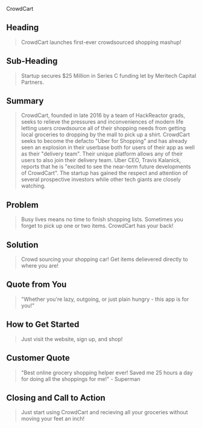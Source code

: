 CrowdCart

<!-- 
> This material was originally posted [here](http://www.quora.com/What-is-Amazons-approach-to-product-development-and-product-management). It is reproduced here for posterities sake.

There is an approach called "working backwards" that is widely used at Amazon. They work backwards from the customer, rather than starting with an idea for a product and trying to bolt customers onto it. While working backwards can be applied to any specific product decision, using this approach is especially important when developing new products or features.

For new initiatives a product manager typically starts by writing an internal press release announcing the finished product. The target audience for the press release is the new/updated product's customers, which can be retail customers or internal users of a tool or technology. Internal press releases are centered around the customer problem, how current solutions (internal or external) fail, and how the new product will blow away existing solutions.

If the benefits listed don't sound very interesting or exciting to customers, then perhaps they're not (and shouldn't be built). Instead, the product manager should keep iterating on the press release until they've come up with benefits that actually sound like benefits. Iterating on a press release is a lot less expensive than iterating on the product itself (and quicker!).

If the press release is more than a page and a half, it is probably too long. Keep it simple. 3-4 sentences for most paragraphs. Cut out the fat. Don't make it into a spec. You can accompany the press release with a FAQ that answers all of the other business or execution questions so the press release can stay focused on what the customer gets. My rule of thumb is that if the press release is hard to write, then the product is probably going to suck. Keep working at it until the outline for each paragraph flows. 

Oh, and I also like to write press-releases in what I call "Oprah-speak" for mainstream consumer products. Imagine you're sitting on Oprah's couch and have just explained the product to her, and then you listen as she explains it to her audience. That's "Oprah-speak", not "Geek-speak".

Once the project moves into development, the press release can be used as a touchstone; a guiding light. The product team can ask themselves, "Are we building what is in the press release?" If they find they're spending time building things that aren't in the press release (overbuilding), they need to ask themselves why. This keeps product development focused on achieving the customer benefits and not building extraneous stuff that takes longer to build, takes resources to maintain, and doesn't provide real customer benefit (at least not enough to warrant inclusion in the press release).
 -->
 
## Heading ##
  > CrowdCart launches first-ever crowdsourced shopping mashup!

## Sub-Heading ##
  > Startup secures $25 Million in Series C funding let by Meritech Capital Partners.

## Summary ##
  > CrowdCart, founded in late 2016 by a team of HackReactor grads, seeks to relieve the pressures and inconveniences of modern life letting users crowdsource all of their shopping needs from getting local groceries to dropping by the mall to pick up a shirt. CrowdCart seeks to become the defacto "Uber for Shopping" and has already seen an explosion in their userbase both for users of their app as well as their "delivery team". Their unique platform allows any of their users to also join their delivery team. Uber CEO, Travis Kalanick, reports that he is "excited to see the near-term future developments of CrowdCart". The startup has gained the respect and attention of several prospective investors while other tech giants are closely watching. 

## Problem ##
  > Busy lives means no time to finish shopping lists. Sometimes you forget to pick up one or two items. CrowdCart has your back!

## Solution ##
  > Crowd sourcing your shopping car! Get items delievered directly to where you are!

## Quote from You ##
  > "Whether you're lazy, outgoing, or just plain hungry - this app is for you!"

## How to Get Started ##
  > Just visit the website, sign up, and shop!

## Customer Quote ##
  > "Best online grocery shopping helper ever! Saved me 25 hours a day for doing all the shoppings for me!" - Superman

## Closing and Call to Action ##
  > Just start using CrowdCart and recieving all your groceries without moving your feet an inch!
